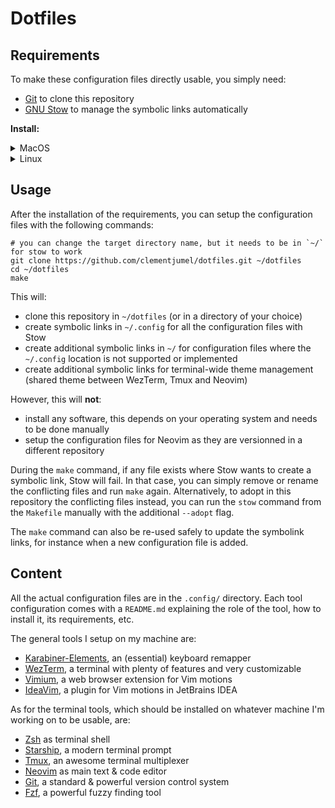 # Dotfiles

## Requirements

To make these configuration files directly usable, you simply need:

- [Git](https://git-scm.com/) to clone this repository
- [GNU Stow](https://www.gnu.org/software/stow/) to manage the symbolic links automatically

**Install:**

<details>
  <summary>MacOS</summary>
  ```shell
  brew install git
  brew install stow
  ```
</details>
<details>
  <summary>Linux</summary>
  ```shell
  apt install git
  apt install stow
  ```
</details>

## Usage

After the installation of the requirements, you can setup the configuration files with the following
commands:

```shell
# you can change the target directory name, but it needs to be in `~/` for stow to work
git clone https://github.com/clementjumel/dotfiles.git ~/dotfiles
cd ~/dotfiles
make
```

This will:

- clone this repository in `~/dotfiles` (or in a directory of your choice)
- create symbolic links in `~/.config` for all the configuration files with Stow
- create additional symbolic links in `~/` for configuration files where the `~/.config` location is
  not supported or implemented
- create additional symbolic links for terminal-wide theme management (shared theme between WezTerm,
  Tmux and Neovim)

However, this will **not**:

- install any software, this depends on your operating system and needs to be done manually
- setup the configuration files for Neovim as they are versionned in a different repository

During the `make` command, if any file exists where Stow wants to create a symbolic link, Stow will
fail. In that case, you can simply remove or rename the conflicting files and run `make` again.
Alternatively, to adopt in this repository the conflicting files instead, you can run the `stow`
command from the `Makefile` manually with the additional `--adopt` flag.

The `make` command can also be re-used safely to update the symbolink links, for instance when a new
configuration file is added.

## Content

All the actual configuration files are in the `.config/` directory. Each tool configuration comes
with a `README.md` explaining the role of the tool, how to install it, its requirements, etc.

The general tools I setup on my machine are:

- [Karabiner-Elements](.config/karabiner/), an (essential) keyboard remapper
- [WezTerm](.config/wezterm/), a terminal with plenty of features and very customizable
- [Vimium](.config/vimium/), a web browser extension for Vim motions
- [IdeaVim](.config/ideavim/), a plugin for Vim motions in JetBrains IDEA

As for the terminal tools, which should be installed on whatever machine I'm working on to be
usable, are:

- [Zsh](.config/zsh/) as terminal shell
- [Starship](.config/starship), a modern terminal prompt
- [Tmux](.config/tmux/), an awesome terminal multiplexer
- [Neovim](.config/nvim/) as main text & code editor
- [Git](.config/git/), a standard & powerful version control system
- [Fzf](.config/fzf/), a powerful fuzzy finding tool
